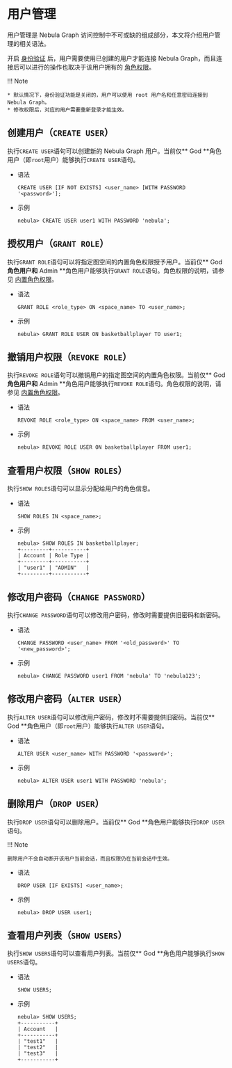 # 用户管理

用户管理是 Nebula Graph 访问控制中不可或缺的组成部分，本文将介绍用户管理的相关语法。

开启 [身份验证](1.authentication.md) 后，用户需要使用已创建的用户才能连接 Nebula Graph，而且连接后可以进行的操作也取决于该用户拥有的 [角色权限](3.role-list.md)。

!!! Note

    * 默认情况下，身份验证功能是关闭的，用户可以使用 root 用户名和任意密码连接到 Nebula Graph。
    * 修改权限后，对应的用户需要重新登录才能生效。

## 创建用户（`CREATE USER`）

执行`CREATE USER`语句可以创建新的 Nebula Graph 用户。当前仅** God **角色用户（即`root`用户）能够执行`CREATE USER`语句。

- 语法

  ```ngql
  CREATE USER [IF NOT EXISTS] <user_name> [WITH PASSWORD '<password>'];
  ```

- 示例

  ```ngql
  nebula> CREATE USER user1 WITH PASSWORD 'nebula';
  ```

## 授权用户（`GRANT ROLE`）

执行`GRANT ROLE`语句可以将指定图空间的内置角色权限授予用户。当前仅** God **角色用户和** Admin **角色用户能够执行`GRANT ROLE`语句。角色权限的说明，请参见 [内置角色权限](3.role-list.md)。

- 语法

  ```ngql
  GRANT ROLE <role_type> ON <space_name> TO <user_name>;
  ```

- 示例

  ```ngql
  nebula> GRANT ROLE USER ON basketballplayer TO user1;
  ```

## 撤销用户权限（`REVOKE ROLE`）

执行`REVOKE ROLE`语句可以撤销用户的指定图空间的内置角色权限。当前仅** God **角色用户和** Admin **角色用户能够执行`REVOKE ROLE`语句。角色权限的说明，请参见 [内置角色权限](3.role-list.md)。

- 语法

  ```ngql
  REVOKE ROLE <role_type> ON <space_name> FROM <user_name>;
  ```

- 示例

  ```ngql
  nebula> REVOKE ROLE USER ON basketballplayer FROM user1;
  ```

## 查看用户权限（`SHOW ROLES`）

执行`SHOW ROLES`语句可以显示分配给用户的角色信息。

- 语法

  ```ngql
  SHOW ROLES IN <space_name>;
  ```

- 示例

  ```ngql
  nebula> SHOW ROLES IN basketballplayer;
  +---------+-----------+
  | Account | Role Type |
  +---------+-----------+
  | "user1" | "ADMIN"   |
  +---------+-----------+
  ```

## 修改用户密码（`CHANGE PASSWORD`）

执行`CHANGE PASSWORD`语句可以修改用户密码，修改时需要提供旧密码和新密码。

- 语法

  ```ngql
  CHANGE PASSWORD <user_name> FROM '<old_password>' TO '<new_password>';
  ```

- 示例

  ```ngql
  nebula> CHANGE PASSWORD user1 FROM 'nebula' TO 'nebula123';
  ```

## 修改用户密码（`ALTER USER`）

执行`ALTER USER`语句可以修改用户密码，修改时不需要提供旧密码。当前仅** God **角色用户（即`root`用户）能够执行`ALTER USER`语句。

- 语法

  ```ngql
  ALTER USER <user_name> WITH PASSWORD '<password>';
  ```

- 示例

  ```ngql
  nebula> ALTER USER user1 WITH PASSWORD 'nebula';
  ```

## 删除用户（`DROP USER`）

执行`DROP USER`语句可以删除用户。当前仅** God **角色用户能够执行`DROP USER`语句。

!!! Note

    删除用户不会自动断开该用户当前会话，而且权限仍在当前会话中生效。

- 语法

  ```ngql
  DROP USER [IF EXISTS] <user_name>;
  ```

- 示例

  ```ngql
  nebula> DROP USER user1;
  ```

## 查看用户列表（`SHOW USERS`）

执行`SHOW USERS`语句可以查看用户列表。当前仅** God **角色用户能够执行`SHOW USERS`语句。

- 语法

  ```ngql
  SHOW USERS;
  ```

- 示例

  ```ngql
  nebula> SHOW USERS;
  +-----------+
  | Account   |
  +-----------+
  | "test1"   |
  | "test2"   |
  | "test3"   |
  +-----------+
  ```
